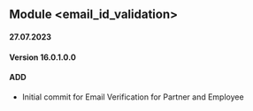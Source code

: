 ## Module <email_id_validation>

#### 27.07.2023
#### Version 16.0.1.0.0
#### ADD
- Initial commit for Email Verification for Partner and Employee
